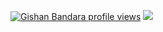 
[![Gishan Bandara profile views](https://u8views.com/api/v1/github/profiles/27473747/views/day-week-month-total-count.svg)](https://u8views.com/github/zatokaa)
<a href="https://u8views.com/github/zatokaa"><img src="https://u8views.com/api/v1/github/profiles/27473747/views/day-week-month-total-count.svg"></a>
<!--
**zatokaa/zatokaa** is a ✨ _special_ ✨ repository because its `README.md` (this file) appears on your GitHub profile.

Here are some ideas to get you started:

- 🔭 I’m currently working on ...
- 🌱 I’m currently learning ...
- 👯 I’m looking to collaborate on ...
- 🤔 I’m looking for help with ...
- 💬 Ask me about ...
- 📫 How to reach me: ...
- 😄 Pronouns: ...
- ⚡ Fun fact: ...
-->
